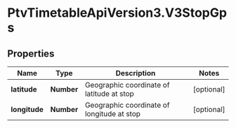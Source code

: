 # PtvTimetableApiVersion3.V3StopGps

## Properties
Name | Type | Description | Notes
------------ | ------------- | ------------- | -------------
**latitude** | **Number** | Geographic coordinate of latitude at stop | [optional] 
**longitude** | **Number** | Geographic coordinate of longitude at stop | [optional] 
